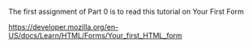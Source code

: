The first assignment of Part 0 is to read this tutorial on Your First Form

https://developer.mozilla.org/en-US/docs/Learn/HTML/Forms/Your_first_HTML_form
